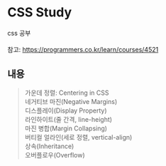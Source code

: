 # CSS Study

css 공부 <br><br>
참고: https://programmers.co.kr/learn/courses/4521

## 내용

> 가운데 정렬: Centering in CSS  
> 네거티브 마진(Negative Margins)  
> 디스플레이(Display Property)  
> 라인하이트(줄 간격, line-height)  
> 마진 병합(Margin Collapsing)  
> 버티컬 얼라인(세로 정렬, vertical-align)  
> 상속(Inheritance)  
> 오버플로우(Overflow)
